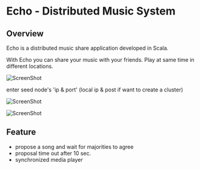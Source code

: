 # Echo - Distributed Music System

Overview
---------------------------

Echo is a distributed music share application developed in Scala.

With Echo you can share your music with your friends. Play at same time in different locations.

![ScreenShot](https://raw.github.com/wy4515/Echo/master/player/login.png)

enter seed node's 'ip & port' (local ip & post if want to create a cluster)

![ScreenShot](https://raw.github.com/wy4515/Echo/master/player/UI.png)

![ScreenShot](https://raw.github.com/wy4515/Echo/master/player/Propose.png)

Feature
---------------------------
- propose a song and wait for majorities to agree
- proposal time out after 10 sec.
- synchronized media player
